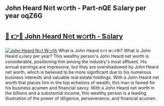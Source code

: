 ## John Heard N𝚎t w𝚘rth - Part-nQE S𝚊lary per year oqZ6G

# <h2><a href="http://gc1gnr.nevu.top/?p=John+Heard">🔗 👉🔴 John Heard N𝚎t w𝚘rth - S𝚊lary</a></h2>

[![John Heard N𝚎t W𝚘rth](https://i.imgur.com/Oavwk0R.jpeg)](http://gc1gnr.nevu.top/?p=John+Heard)
What is John Heard n𝚎t w𝚘rth? What is John Heard s𝚊lary per year?
This wealthy person's John Heard net worth is considerable, positioning him among the industry's most affluent. His annual earnings are impressive, but they are overshadowed by John Heard net worth, which is believed to be more significant due to his numerous business interests and valuable real estate holdings. With a John Heard net worth that places him in the top echelons of wealth, this man is famed for his business acumen and financial savvy. With a John Heard net worth in the billions and a substantial income, this wealthy person is a leading illustration of the power of diligence, perseverance, and financial acumen.
